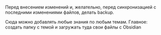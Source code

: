 Перед внесением изменений и, желательно, перед синхронизацией с последними изменениями файлов, делать backup.


Сюда можно добавлять любые знания по любым темам. Главное: создать папку с темой и загружать туда свои файлы с Obsidian
